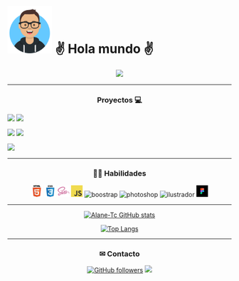 # <img alt="Logo" width="100px" src="https://github.com/Alane-Tc/Alane-Tc/blob/main/src/img/avataaars.png?raw=true" /> ✌ Hola mundo ✌

<div align="center">
<img src="https://media.giphy.com/media/TIejJSkHLZh4s/giphy.gif">
</div>

------------

<h3 align="center">Proyectos 💻</h3>

[![](https://img.shields.io/badge/Proyecto1-FormatoApa-greene?style=for-the-badge)](https://formatoapa.netlify.app/) [![](https://img.shields.io/badge/Proyecto2-QueGeneracionEres-green?style=for-the-badge)](https://quegeneracioneres.netlify.app/) 

[![](https://img.shields.io/badge/Proyecto3-Animals--App-green?style=for-the-badge)](https://animalsapp.netlify.app/) [![](https://img.shields.io/badge/Proyecto4-Color--Generator-green?style=for-the-badge)](https://generadordecolores.netlify.app/) 

[![](https://img.shields.io/badge/Proyecto5-FormatoApaDesktop-green?style=for-the-badge)](https://github.com/Alane-Tc/FormatoApaDesktop) 


------------
 <h3 align="center"> 👨‍💻 Habilidades </h3>

<div align="center">

<img alt="HTML5" width="26px" src="https://raw.githubusercontent.com/github/explore/05d0f0dfceafd861bdf2b53559399dae7b2e2d8b/topics/html/html.png" /> <img alt="CSS3" width="26px" src="https://raw.githubusercontent.com/github/explore/05d0f0dfceafd861bdf2b53559399dae7b2e2d8b/topics/css/css.png" /> <img alt="Sass" width="26px" src="https://raw.githubusercontent.com/github/explore/05d0f0dfceafd861bdf2b53559399dae7b2e2d8b/topics/sass/sass.png" /> <img alt="JavaScript" width="26px" src="https://raw.githubusercontent.com/github/explore/80688e429a7d4ef2fca1e82350fe8e3517d3494d/topics/javascript/javascript.png" /> <img alt="boostrap" width="26px" src="https://upload.wikimedia.org/wikipedia/commons/thumb/b/b2/Bootstrap_logo.svg/1024px-Bootstrap_logo.svg.png" /> <img alt="photoshop" width="26px" src="https://upload.wikimedia.org/wikipedia/commons/thumb/e/ec/Adobe_Photoshop_CS4_icon.svg/781px-Adobe_Photoshop_CS4_icon.svg.png" /> <img alt="ilustrador" width="26px" src="https://upload.wikimedia.org/wikipedia/commons/thumb/6/66/Illustrator_CC_icon.png/492px-Illustrator_CC_icon.png" /> <img alt="figma" width="26px" src="https://raw.githubusercontent.com/github/explore/05d0f0dfceafd861bdf2b53559399dae7b2e2d8b/topics/figma/figma.png" />

</div>

<hr>

<div align="center">

[![Alane-Tc GitHub stats](https://github-readme-stats.vercel.app/api?username=Alane-Tc)](https://github.com/Alane-Tc) 


[![Top Langs](https://github-readme-stats.vercel.app/api/top-langs/?username=Alane-Tc&langs_count=8)](https://github.com/Alane-Tc) </div>

---
<h3 align="center"> ✉ Contacto </h3>

<div align="center">

[![GitHub followers](https://img.shields.io/github/followers/Alane-Tc?color=%23ef476f&label=Alane-Tc&logo=Github&style=for-the-badge)](https://github.com/Alane-Tc) [![](https://img.shields.io/badge/Alane--Tc-Gitlab-%23ef476f?style=for-the-badge)](https://gitlab.com/Alane_tc) </div>
